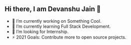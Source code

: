 ## Hi there, I am Devanshu Jain 👋

- 🔭 I’m currently working on Something Cool.
- 🌱 I’m currently learning Full Stack Development.
- 🤔 I’m looking for Internship.
- ⚡ 2021 Goals: Contribute more to open source projects.
